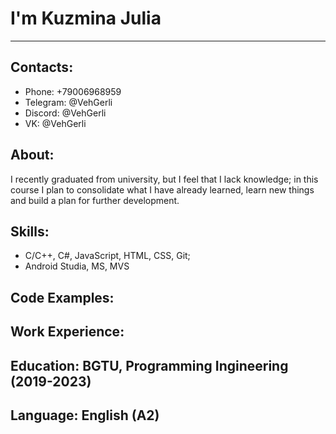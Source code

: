 
# I'm Kuzmina Julia 
--------------------
## Contacts:
* Phone: +79006968959
* Telegram: @VehGerli
* Discord: @VehGerli
* VK: @VehGerli

## About: 
I recently graduated from university, but I feel that I lack knowledge; in this course I plan to consolidate what I have already learned, learn new things and build a plan for further development.

## Skills:
* C/C++, C#, JavaScript, HTML, CSS, Git;
* Android Studia, MS, MVS

## Code Examples: 

## Work Experience: 

## Education: BGTU, Programming Ingineering (2019-2023) 

## Language: English (A2)
